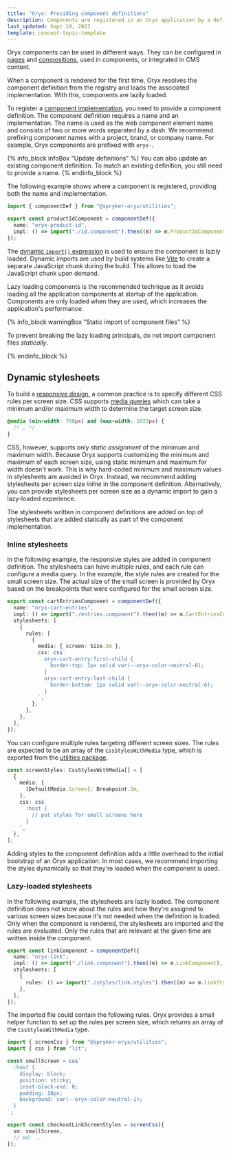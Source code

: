 ```yaml
---
title: "Oryx: Providing component definitions"
description: Components are registered in an Oryx application by a definition file
last_updated: Sept 19, 2023
template: concept-topic-template
---
```


Oryx components can be used in different ways. They can be configured in [pages](/docs/oryx/building-pages/oryx-pages.html) and [compositions](/docs/oryx/building-pages/oryx-compositions.html), used in components, or integrated in CMS content.

When a component is rendered for the first time, Oryx resolves the component definition from the registry and loads the associated implementation. With this, components are lazily loaded.

To register a [component implementation](/docs/oryx/building-components/oryx-implementing-components.html), you need to provide a component definition. The component definition requires a name and an implementation. The name is used as the web component element name and consists of two or more words separated by a dash. We recommend prefixing component names with a project, brand, or company name. For example, Oryx components are prefixed with `oryx-`.

{% info_block infoBox "Update definitions" %}
You can also update an existing component definition. To match an existing definition, you still need to provide a name.
{% endinfo_block %}

The following example shows where a component is registered, providing both the name and implementation.

```ts
import { componentDef } from "@spryker-oryx/utilities";

export const productIdComponent = componentDef({
  name: "oryx-product-id",
  impl: () => import("./id.component").then((m) => m.ProductIdComponent),
});
```

The [dynamic `import()` expression](https://developer.mozilla.org/en-US/docs/Web/JavaScript/Reference/Operators/import) is used to ensure the component is lazily loaded. Dynamic imports are used by build systems like [Vite](https://vitejs.dev/) to create a separate JavaScript chunk during the build. This allows to load the JavaScript chunk upon demand.

Lazy loading components is the recommended technique as it avoids loading all the application components at startup of the application. Components are only loaded when they are used, which increases the application's performance.

{% info_block warningBox "Static import of component files" %}

To prevent breaking the lazy loading principals, do not import component files _statically_.

{% endinfo_block %}

## Dynamic stylesheets

To build a [responsive design](/docs/oryx/building-applications/styling/oryx-responsive-design.html), a common practice is to specify different CSS rules per screen size. CSS supports [media queries](https://developer.mozilla.org/en-US/docs/Web/CSS/CSS_media_queries/Using_media_queries) which can take a minimum and/or maximum width to determine the target screen size.

```css
@media (min-width: 768px) and (max-width: 1023px) {
  /* … */
}
```

CSS, however, supports only _static assignment_ of the minimum and maximum width. Because Oryx supports customizing the minimum and maximum of each screen size, using static minimum and maximum for width doesn't work. This is why hard-coded minimum and maximum values in stylesheets are avoided in Oryx. Instead, we recommend adding stylesheets per screen size _inline_ in the component definition. Alternatively, you can provide stylesheets per screen size as a dynamic import to gain a lazy-loaded experience.

The stylesheets written in component definitions are added on top of stylesheets that are added statically as part of the component implementation.

### Inline stylesheets

In the following example, the responsive styles are added in component definition. The stylesheets can have multiple rules, and each rule can configure a media query. In the example, the style rules are created for the small screen size. The actual size of the small screen is provided by Oryx based on the breakpoints that were configured for the small screen size.

```ts
export const cartEntriesComponent = componentDef({
  name: "oryx-cart-entries",
  impl: () => import("./entries.component").then((m) => m.CartEntriesComponent),
  stylesheets: [
    {
      rules: [
        {
          media: { screen: Size.Sm },
          css: css`
            oryx-cart-entry:first-child {
              border-top: 1px solid var(--oryx-color-neutral-6);
            }
            oryx-cart-entry:last-child {
              border-bottom: 1px solid var(--oryx-color-neutral-6);
            }
          `,
        },
      ],
    },
  ],
});
```

You can configure multiple rules targeting different screen sizes. The rules are expected to be an array of the `CssStylesWithMedia` type, which is exported from the [utilities package](https://www.npmjs.com/package/@spryker-oryx/utilities).

```ts
const screenStyles: CssStylesWithMedia[] = [
  {
    media: {
      [DefaultMedia.Screen]: Breakpoint.Sm,
    },
    css: css`
      :host {
        // put styles for small screens here
      }
    `,
  },
];
```

Adding styles to the component definition adds a little overhead to the initial bootstrap of an Oryx application. In most cases, we recommend importing the styles dynamically so that they're loaded when the component is used.

### Lazy-loaded stylesheets

In the following example, the stylesheets are lazily loaded. The component definition does not know about the rules and how they're assigned to various screen sizes because it's not needed when the definition is loaded. Only when the component is rendered, the stylesheets are imported and the rules are evaluated. Only the rules that are relevant at the given time are written inside the component.

```ts
export const linkComponent = componentDef({
  name: "oryx-link",
  impl: () => import("./link.component").then((m) => m.LinkComponent),
  stylesheets: [
    {
      rules: () => import("./styles/link.styles").then((m) => m.linkStyles),
    },
  ],
});
```

The imported file could contain the following rules. Oryx provides a small helper function to set up the rules per screen size, which returns an array of the `CssStylesWithMedia` type.

```ts
import { screenCss } from "@spryker-oryx/utilities";
import { css } from "lit";

const smallScreen = css`
  :host {
    display: block;
    position: sticky;
    inset-block-end: 0;
    padding: 10px;
    background: var(--oryx-color-neutral-1);
  }
`;

export const checkoutLinkScreenStyles = screenCss({
  sm: smallScreen,
  // md: ...
});
```
